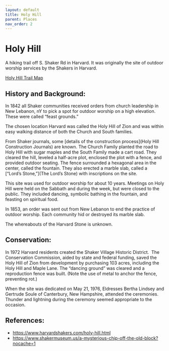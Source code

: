 ```yaml
---
layout: default
title: Holy Hill
parent: Places
nav_order: 2
---
```

# Holy Hill

A hiking trail off S. Shaker Rd in Harvard. It was originally the site of outdoor worship services by the Shakers in Harvard.

[Holy Hill Trail Map](https://www.harvardconservationtrust.org/maps/holy_hill.pdf)

## History and Background:

In 1842 all Shaker communities received orders from church leadership in New Lebanon, nY to pick a spot for outdoor worship on a high elevation. These were called “feast grounds.” 

The chosen location Harvard was called the Holy Hill of Zion and was within easy walking distance of both the Church and South families. 

From Shaker journals, some [details of the construction process](Holy Hill Construction Journals) are known. The Church Family planted the road to Holy Hill with sugar maples and the South Family made a cart road. They cleared the hill, leveled a half-acre plot, enclosed the plot with a fence, and provided outdoor seating. The fence surrounded a hexagonal area in the center, called the fountain. They also erected a marble slab, called a [“Lord’s Stone,”](The Lord’s Stone) with inscriptions on the site. 

This site was used for outdoor worship for about 10 years. Meetings on Holy Hill were held on the Sabbath and during the week, but were closed to the public. They included dancing, symbolic bathing in the fountain, and feasting on spiritual food.

In 1853, an order was sent out from New Lebanon to end the practice of outdoor worship. Each community hid or destroyed its marble slab.

The whereabouts of the Harvard Stone is unknown.

## Conservation:

In 1972 Harvard residents created the Shaker Village Historic District.  The Conservation Commission, aided by state and federal funding, saved the Holy Hill of Zion from development by purchasing 103 acres, including the Holy Hill and Maple Lane. The “dancing ground” was cleared and a reproduction fence was built. (Note the use of metal to anchor the fence,
preventing rot.)

When the site was dedicated on May 21, 1976, Eldresses Bertha Lindsey and Gertrude Soule of Canterbury, New Hampshire, attended the ceremonies. Thunder and lightning during the ceremony seemed appropriate to
the occasion.

## References:

* https://www.harvardshakers.com/holy-hill.html
* https://www.shakermuseum.us/a-mysterious-chip-off-the-old-block?nocache=1
